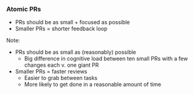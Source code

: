 ###  Atomic PRs

* <!-- .element: class="fragment" --> PRs should be as small + focused as possible
* <!-- .element: class="fragment" --> Smaller PRs = shorter feedback loop

Note:

* PRs should be as small as (reasonably) possible
    - Big difference in cognitive load between ten small PRs with a few changes each v. one giant PR
* Smaller PRs = faster reviews
    - Easier to grab between tasks
    - More likely to get done in a reasonable amount of time
